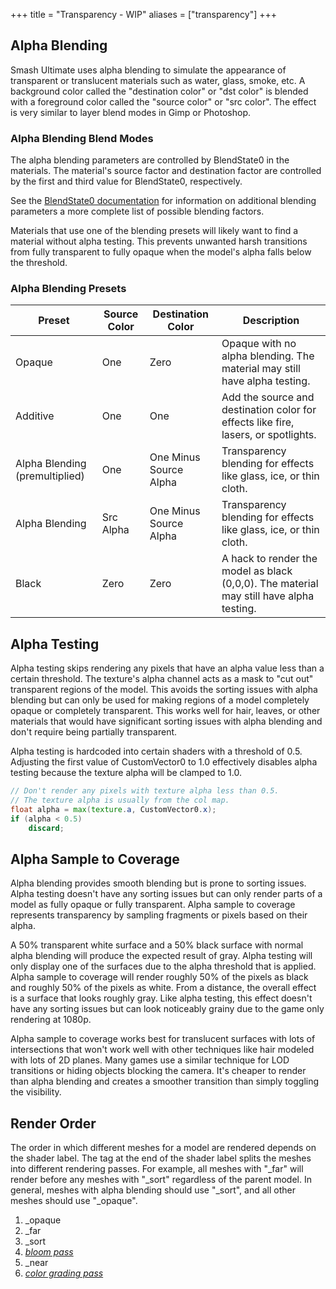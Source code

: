 +++
title = "Transparency - WIP"
aliases = ["transparency"]
+++
## Alpha Blending
Smash Ultimate uses alpha blending to simulate the appearance of transparent or translucent materials such as water, glass, smoke, etc. 
A background color called the "destination color" or "dst color" is blended with a foreground color called the "source color" or "src color". The effect is very similar to layer blend modes in Gimp or Photoshop. 

### Alpha Blending Blend Modes 
The alpha blending parameters are controlled by BlendState0 in the materials. The material's source factor 
and destination factor are controlled by the first and third value for BlendState0, respectively. 

See the [BlendState0 documentation](https://github.com/ScanMountGoat/Smush-Material-Research/blob/master/Material%20Parameters.md#Blend-State) for information on additional blending parameters a more complete list of possible blending factors.

Materials that use one of the blending presets will likely want to find a material without alpha testing. This prevents unwanted harsh transitions from fully transparent to fully opaque when the model's alpha falls below the threshold.

### Alpha Blending Presets
| Preset | Source Color | Destination Color | Description |
| --- | --- | --- | --- |
| Opaque | One | Zero | Opaque with no alpha blending. The material may still have alpha testing. |
| Additive | One | One | Add the source and destination color for effects like fire, lasers, or spotlights. |
| Alpha Blending (premultiplied) | One | One Minus Source Alpha | Transparency blending for effects like glass, ice, or thin cloth. |
| Alpha Blending | Src Alpha | One Minus Source Alpha | Transparency blending for effects like glass, ice, or thin cloth. |
| Black | Zero | Zero | A hack to render the model as black (0,0,0). The material may still have alpha testing. |

## Alpha Testing 
Alpha testing skips rendering any pixels that have an alpha value less than a certain threshold. The texture's alpha channel acts as a mask to "cut out" transparent regions of the model. This avoids the sorting issues with alpha blending but can only be used for making regions of a model completely opaque or completely transparent. This works well for hair, leaves, or other materials that would 
have significant sorting issues with alpha blending and don't require being partially transparent. 

Alpha testing is hardcoded into certain shaders with a threshold of 0.5. Adjusting the first value of 
CustomVector0 to 1.0 effectively disables alpha testing because the texture alpha will be clamped to 1.0. 

```glsl
// Don't render any pixels with texture alpha less than 0.5.
// The texture alpha is usually from the col map.
float alpha = max(texture.a, CustomVector0.x);
if (alpha < 0.5)
    discard;
```

## Alpha Sample to Coverage
Alpha blending provides smooth blending but is prone to sorting issues. Alpha testing doesn't have any sorting issues but can only render parts of a model as fully opaque or fully transparent. Alpha sample to coverage represents transparency by sampling fragments or pixels based on their alpha.

A 50% transparent white surface and a 50% black surface with normal alpha blending will produce the expected result of gray. Alpha testing will only display one of the surfaces due to the alpha threshold that is applied. Alpha sample to coverage will render roughly 50% of the pixels as black and roughly 50% of the pixels as white. From a distance, the overall effect is a surface that looks roughly gray. Like alpha testing, this effect doesn't have any sorting issues but can look noticeably grainy due to the game only rendering at 1080p.

Alpha sample to coverage works best for translucent surfaces with lots of intersections that won't work well with other techniques like hair modeled with lots of 2D planes. Many games use a similar technique for LOD transitions or hiding objects blocking the camera. It's cheaper to render than alpha blending and creates a smoother transition than simply toggling the visibility.

## Render Order
The order in which different meshes for a model are rendered depends on the shader label. The tag at the end of the shader label 
splits the meshes into different rendering passes. For example, all meshes with "_far" will render before any meshes with "_sort" 
regardless of the parent model. In general, meshes with alpha blending should use "_sort", and all other meshes should use "_opaque".  

1. _opaque
2. _far
3. _sort
4. [*bloom pass*](/post_processing/postprocessing/#bloom)
5. _near
6. [*color grading pass*](/post_processing/colorgradinglut/)
